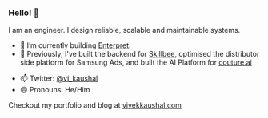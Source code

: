 ### Hello! 👋

I am an engineer. 
I design reliable, scalable and maintainable systems.

- 🔭 I’m currently building [Enterpret](https://enterpret.com).
- 📜 Previously, I've built the backend for [Skillbee](https://skillbee.com), optimised the distributor side platform for Samsung Ads, and built the AI Platform for [couture.ai](https://couture.ai)
<!-- - 🌱 I am also working on creating a [newsletter management system](https://github.com/kaushalvivek/newsletter-system), contributions welcome! -->
- 📫 Twitter: [@vi_kaushal](https://twitter.com/vi_kaushal)
- 😄 Pronouns: He/Him

Checkout my portfolio and blog at [vivekkaushal.com](https://vivekkaushal.com)
